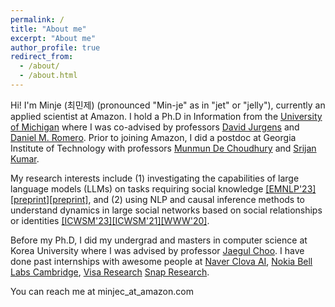 ```yaml
---
permalink: /
title: "About me"
excerpt: "About me"
author_profile: true
redirect_from: 
  - /about/
  - /about.html
---
```


Hi! I'm Minje (최민제) (pronounced "Min-je" as in "jet" or "jelly"), currently an applied scientist at Amazon. I hold a Ph.D in Information from the [University of Michigan](https://www.si.umich.edu/) where I was co-advised by professors [David Jurgens](http://jurgens.people.si.umich.edu/) and [Daniel M. Romero](http://www.dromero.org/). Prior to joining Amazon, I did a postdoc at Georgia Institute of Technology with professors [Munmun De Choudhury](http://www.munmund.net/) and [Srijan Kumar](https://faculty.cc.gatech.edu/~srijan/).

My research interests include (1) investigating the capabilities of large language models (LLMs) on tasks requiring social knowledge [[EMNLP'23]](https://aclanthology.org/2023.emnlp-main.699/)[[preprint]](https://arxiv.org/abs/2311.09718)[[preprint]](https://scholar.google.com/citations?view_op=view_citation&hl=en&user=crAyusoAAAAJ&sortby=pubdate&citation_for_view=crAyusoAAAAJ:LkGwnXOMwfcC), and (2) using NLP and causal inference methods to understand dynamics in large social networks based on social relationships or identities [[ICWSM'23]](https://ojs.aaai.org/index.php/ICWSM/article/view/22134)[[ICWSM'21]](https://ojs.aaai.org/index.php/ICWSM/article/view/18045)[[WWW'20]](https://dl.acm.org/doi/abs/10.1145/3366423.3380224).

Before my Ph.D, I did my undergrad and masters in computer science at Korea University where I was advised by professor [Jaegul Choo](https://sites.google.com/site/jaegulchoo/). 
I have done past internships with awesome people at [Naver Clova AI](https://clova.ai/en/research/research-areas.html), [Nokia Bell Labs Cambridge](https://social-dynamics.net/), [Visa Research](https://usa.visa.com/about-visa/visa-research.html) [Snap Research](https://research.snap.com/team/category/computational-social-science.html).

You can reach me at minjec\_at\_amazon.com
